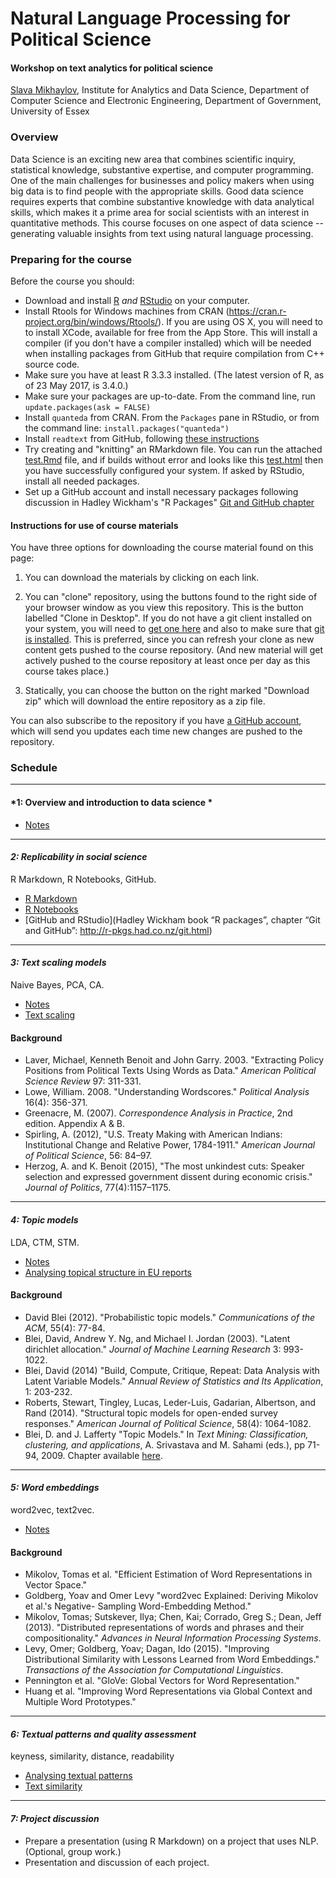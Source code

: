 # Natural Language Processing for Political Science #


#### Workshop on text analytics for political science

[Slava Mikhaylov](s.mikhaylov@essex.ac.uk), Institute for Analytics and Data Science, Department of Computer Science and Electronic Engineering, Department of Government, University of Essex  

### Overview

Data Science is an exciting new area that combines scientific inquiry, statistical knowledge, substantive expertise, and computer programming. One of the main challenges for businesses and policy makers when using big data is to find people with the appropriate skills. Good data science requires experts that combine substantive knowledge with data analytical skills, which makes it a prime area for social scientists with an interest in quantitative methods. This course focuses on one aspect of data science -- generating valuable insights from text using natural language processing.


### Preparing for the course

Before the course you should:

* Download and install [R](https://cran.r-project.org) _and_ [RStudio](http://www.rstudio.com) on your computer.
*	Install Rtools for Windows machines from CRAN (https://cran.r-project.org/bin/windows/Rtools/). If you are using OS X, you will need to to install XCode, available for free from the App Store. This will install a compiler (if you don't have a compiler installed) which will be needed when installing packages from GitHub that require compilation from C++ source code.
* Make sure you have at least R 3.3.3 installed. (The latest version of R, as of 23 May 2017, is 3.4.0.)
* Make sure your packages are up-to-date. From the command line, run `update.packages(ask = FALSE)`
* Install `quanteda` from CRAN. From the `Packages` pane in RStudio, or from the command line: `install.packages("quanteda")`
* Install `readtext` from GitHub, following [these instructions](https://github.com/kbenoit/readtext/blob/master/README.md)
* Try creating and "knitting" an RMarkdown file. You can run the attached [test.Rmd](start/test.Rmd) file, and if builds without error and looks like this [test.html](start/test.html) then you have successfully configured your system. If asked by RStudio, install all needed packages.
* Set up a GitHub account and install necessary packages following discussion in Hadley Wickham's "R Packages" [Git and GitHub chapter](http://r-pkgs.had.co.nz/git.html)



#### Instructions for use of course materials

You have three options for downloading the course material found on this page:  

1.  You can download the materials by clicking on each link.  

2.  You can "clone" repository, using the buttons found to the right side of your browser window as you view this repository.  This is the button labelled "Clone in Desktop".  If you do not have a git client installed on your system, you will need to [get one here](https://git-scm.com/download/gui) and also to make sure that [git is installed](https://git-scm.com/downloads).  This is preferred, since you can refresh your clone as new content gets pushed to the course repository.  (And new material will get actively pushed to the course repository at least once per day as this course takes place.)

3.  Statically, you can choose the button on the right marked "Download zip" which will download the entire repository as a zip file.

You can also subscribe to the repository if you have [a GitHub account](https://github.com), which will send you updates each time new changes are pushed to the repository. 






### Schedule

***

#### __*1: Overview and introduction to data science *__

* [Notes](day1/ME414_day1.pdf)



***

#### __*2: Replicability in social science*__  
R Markdown, R Notebooks, GitHub.
 
* [R Markdown](http://rmarkdown.rstudio.com)
* [R Notebooks](http://rmarkdown.rstudio.com/r_notebooks.html)
* [GitHub and RStudio](Hadley Wickham book “R packages”, chapter “Git and GitHub”: http://r-pkgs.had.co.nz/git.html)


***

#### __*3: Text scaling models*__ 
Naive Bayes, PCA, CA.


* [Notes](module3/text_scaling.pdf)
* [Text scaling](module3/RAP.nb.html)

#### Background
* Laver, Michael, Kenneth Benoit and John Garry. 2003. "Extracting Policy Positions from Political Texts Using Words as Data." _American Political Science Review_ 97: 311-331.
* Lowe, William. 2008. "Understanding Wordscores." _Political Analysis_ 16(4): 356-371.
* Greenacre, M. (2007). _Correspondence Analysis in Practice_, 2nd edition. Appendix A & B.
* Spirling, A. (2012), "U.S. Treaty Making with American Indians: Institutional Change and Relative Power, 1784-1911." _American Journal of Political Science_, 56: 84–97.
* Herzog, A. and K. Benoit (2015), "The most unkindest cuts: Speaker selection and expressed government dissent during economic crisis." _Journal of Politics_, 77(4):1157–1175.



***

#### __*4: Topic models*__ 
LDA, CTM, STM.

* [Notes](module4/topic_models.pdf)
* [Analysing topical structure in EU reports](module4/notebook.nb.html)

#### Background
* David Blei (2012). "Probabilistic topic models." _Communications of the ACM_, 55(4): 77-84.
* Blei, David, Andrew Y. Ng, and Michael I. Jordan (2003). "Latent dirichlet allocation." _Journal of Machine Learning Research_ 3: 993-1022.
* Blei, David (2014) "Build, Compute, Critique, Repeat: Data Analysis with Latent Variable
Models." _Annual Review of Statistics and Its Application_, 1: 203-232.
* Roberts, Stewart, Tingley, Lucas, Leder-Luis, Gadarian, Albertson, and Rand (2014). "Structural topic models for open-ended survey responses." _American Journal of Political Science_, 58(4): 1064-1082.
* Blei, D. and J. Lafferty "Topic Models." In _Text Mining: Classification, clustering, and applications_, A. Srivastava and M. Sahami (eds.), pp 71-94, 2009. Chapter available [here](http://www.cs.princeton.edu/~blei/papers/BleiLafferty2009.pdf).

***

#### __*5: Word embeddings*__
word2vec, text2vec.

* [Notes](module5/word_embedding.pdf)

#### Background
* Mikolov, Tomas et al. "Efficient Estimation of Word Representations in Vector Space."
* Goldberg, Yoav and Omer Levy "word2vec Explained: Deriving Mikolov et al.'s Negative-
Sampling Word-Embedding Method."
* Mikolov, Tomas; Sutskever, Ilya; Chen, Kai; Corrado, Greg S.; Dean, Jeff (2013). "Distributed representations of words and phrases and their compositionality." _Advances in Neural Information Processing Systems_.
* Levy, Omer; Goldberg, Yoav; Dagan, Ido (2015). "Improving Distributional Similarity with Lessons Learned from Word Embeddings." _Transactions of the Association for Computational Linguistics_.
* Pennington et al. "GloVe: Global Vectors for Word Representation."
* Huang et al. "Improving Word Representations via Global Context and Multiple Word Prototypes."

***

#### __*6: Textual patterns and quality assessment*__
keyness, similarity, distance, readability

* [Analysing textual patterns](module6/Lancet.nb.html)
* [Text similarity](module6/EUnotebook.nb.html)

***

#### __*7: Project discussion*__

* Prepare a presentation (using R Markdown) on a project that uses NLP. (Optional, group work.)
* Presentation and discussion of each project.
